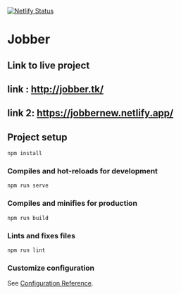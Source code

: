 [![Netlify Status](https://api.netlify.com/api/v1/badges/ed768534-4fdc-4219-a058-31b5c114047f/deploy-status)](https://app.netlify.com/sites/jobbernew/deploys)


# Jobber
## Link to live project 
## link : http://jobber.tk/
## link 2: https://jobbernew.netlify.app/

## Project setup
```
npm install
```

### Compiles and hot-reloads for development
```
npm run serve
```

### Compiles and minifies for production
```
npm run build
```

### Lints and fixes files
```
npm run lint
```

### Customize configuration
See [Configuration Reference](https://cli.vuejs.org/config/).
